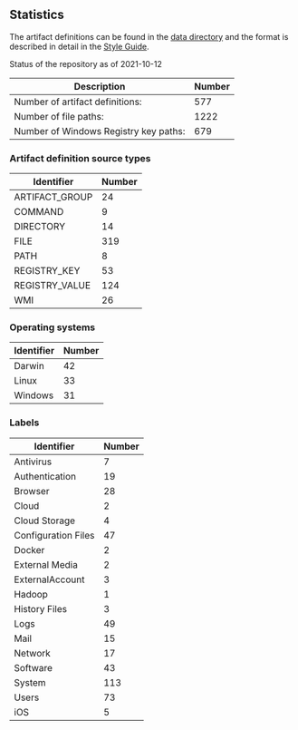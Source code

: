 ## Statistics

The artifact definitions can be found in the [data directory](https://github.com/ForensicArtifacts/artifacts/tree/main/data)
and the format is described in detail in the [Style Guide](https://artifacts.readthedocs.io/en/latest/sources/Format-specification.html).

Status of the repository as of 2021-10-12

Description | Number
--- | ---
Number of artifact definitions: | 577
Number of file paths: | 1222
Number of Windows Registry key paths: | 679

### Artifact definition source types

Identifier | Number
--- | ---
ARTIFACT_GROUP | 24
COMMAND | 9
DIRECTORY | 14
FILE | 319
PATH | 8
REGISTRY_KEY | 53
REGISTRY_VALUE | 124
WMI | 26

### Operating systems

Identifier | Number
--- | ---
Darwin | 42
Linux | 33
Windows | 31

### Labels

Identifier | Number
--- | ---
Antivirus | 7
Authentication | 19
Browser | 28
Cloud | 2
Cloud Storage | 4
Configuration Files | 47
Docker | 2
External Media | 2
ExternalAccount | 3
Hadoop | 1
History Files | 3
Logs | 49
Mail | 15
Network | 17
Software | 43
System | 113
Users | 73
iOS | 5

